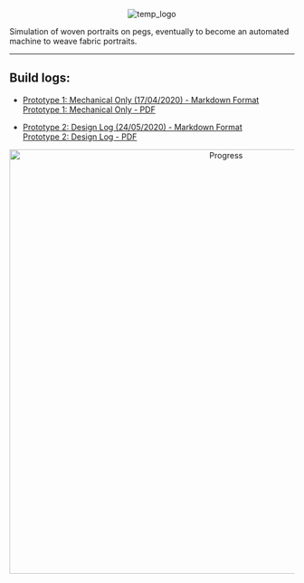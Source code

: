 <p align="center">
  <img align="center" alt="temp_logo" src="https://i.imgur.com/3YnnXHr.jpg">
</p>

Simulation of woven portraits on pegs, eventually to become an automated machine to weave fabric portraits.
_____________________________
## **Build logs:**

* [Prototype 1: Mechanical Only (17/04/2020) - Markdown Format](Documentation/Prototype_I.md)\
 [Prototype 1: Mechanical Only - PDF]([Documentation/Prototype_I.md](https://drive.google.com/file/d/1qZveib3S45UUyfl4ahJ_X69RVfzFUu4I/view?usp=sharing))

* [Prototype 2: Design Log (24/05/2020) - Markdown Format](Documentation/Prototype2_Design_Log.md)\
  [Prototype 2: Design Log - PDF]([Documentation/Prototype2_Design_Log.md](https://drive.google.com/file/d/1Ece82hLAk3q0On85wmMdXi2pWkEvECpF/view?usp=sharing))

<p align="center">
<img width="750" alt="Progress" src="https://i.imgur.com/Nh6pQkR.jpg">
</p>

